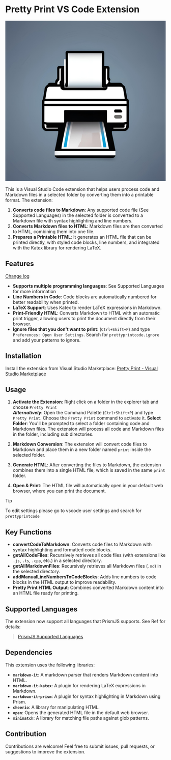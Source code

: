 # Pretty Print VS Code Extension

![PrettyPrint icon, created with Canva AI](images/icon.png)

This is a Visual Studio Code extension that helps users process code and Markdown files in a selected folder by converting them into a printable format. The extension:

1. **Converts code files to Markdown**: Any supported code file (See Supported Languages) in the selected folder is converted to a Markdown file with syntax highlighting and line numbers.
2. **Converts Markdown files to HTML**: Markdown files are then converted to HTML, combining them into one file.
3. **Prepares a Printable HTML**: It generates an HTML file that can be printed directly, with styled code blocks, line numbers, and integrated with the Katex library for rendering LaTeX.

## Features

[Change log](CHANGELOG.md)

- **Supports multiple programming languages**: See Supported Languages for more information
- **Line Numbers in Code**: Code blocks are automatically numbered for better readability when printed.
- **LaTeX Support**: Uses Katex to render LaTeX expressions in Markdown.
- **Print-Friendly HTML**: Converts Markdown to HTML with an automatic print trigger, allowing users to print the document directly from their browser.
- **Ignore files that you don't want to print**: (`Ctrl+Shift+P`) and type `Preferences: Open User Settings`. Search for `prettyprintcode.ignore` and add your patterns to ignore.

## Installation

Install the extension from Visual Studio Marketplace: [Pretty Print - Visual Studio Marketplace](https://marketplace.visualstudio.com/items?itemName=ViktorLinden.prettyprintcode)

## Usage

1. **Activate the Extension**: Right click on a folder in the explorer tab and choose `Pretty Print`  
***Alternatively***: Open the Command Palette (`Ctrl+Shift+P`) and type `Pretty Print`. Choose the `Pretty Print` command to activate it.  **Select Folder**: You'll be prompted to select a folder containing code and Markdown files. The extension will process all code and Markdown files in the folder, including sub directories.

2. **Markdown Conversion**: The extension will convert code files to Markdown and place them in a new folder named `print` inside the selected folder.

3. **Generate HTML**: After converting the files to Markdown, the extension combines them into a single HTML file, which is saved in the same `print` folder.

4. **Open & Print**: The HTML file will automatically open in your default web browser, where you can print the document.

> [!TIP]
> To edit settings please go to vscode user settings and search for `prettyprintcode`

## Key Functions

- **convertCodeToMarkdown**: Converts code files to Markdown with syntax highlighting and formatted code blocks.
- **getAllCodeFiles**: Recursively retrieves all code files (with extensions like `.js`, `.ts`, `.cpp`, etc.) in a selected directory.
- **getAllMarkdownFiles**: Recursively retrieves all Markdown files (`.md`) in the selected directory.
- **addManualLineNumbersToCodeBlocks**: Adds line numbers to code blocks in the HTML output to improve readability.
- **Pretty Print HTML Output**: Combines converted Markdown content into an HTML file ready for printing.

## Supported Languages

The extension now support all languages that PrismJS supports. See Ref for details:

> [PrismJS Supported Languages](https://prismjs.com/#supported-languages)

## Dependencies

This extension uses the following libraries:

- **`markdown-it`**: A markdown parser that renders Markdown content into HTML.
- **`markdown-it-katex`**: A plugin for rendering LaTeX expressions in Markdown.
- **`markdown-it-prism`**: A plugin for syntax highlighting in Markdown using Prism.
- **`cheerio`**: A library for manipulating HTML.
- **`open`**: Opens the generated HTML file in the default web browser.
- **`minimatch`**: A library for matching file paths against glob patterns.

## Contribution

Contributions are welcome! Feel free to submit issues, pull requests, or suggestions to improve the extension.
